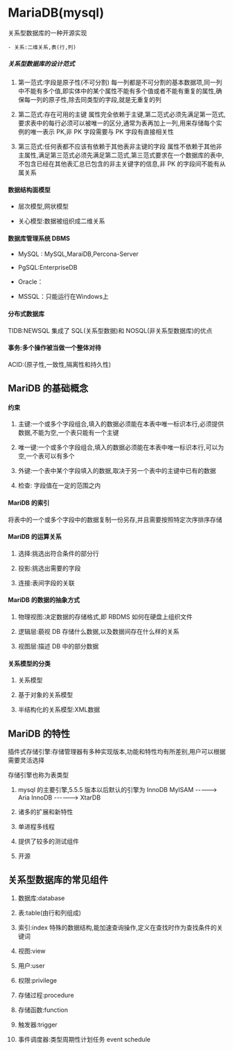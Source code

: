 # MariaDB(mysql)
关系型数据库的一种开源实现

	- 关系:二维关系,表(行,列)

##### 关系型数据库的设计范式

1. 第一范式:字段是原子性(不可分割)
每一列都是不可分割的基本数据项,同一列中不能有多个值,即实体中的某个属性不能有多个值或者不能有重复的属性,确保每一列的原子性,除去同类型的字段,就是无重复的列

2. 第二范式:存在可用的主键
属性完全依赖于主键,第二范式必须先满足第一范式,要求表中的每行必须可以被唯一的区分,通常为表再加上一列,用来存储每个实例的唯一表示 PK,非 PK 字段需要与 PK 字段有直接相关性

3. 第三范式:任何表都不应该有依赖于其他表非主键的字段
属性不依赖于其他非主属性,满足第三范式必须先满足第二范式,第三范式要求在一个数据库的表中,不包含已经在其他表汇总已包含的非主关键字的信息,非 PK 的字段间不能有从属关系

#### 数据结构面模型

- 层次模型,网状模型

- 关心模型:数据被组织成二维关系

#### 数据库管理系统 DBMS

- MySQL : MySQL,MaraiDB,Percona-Server

- PgSQL:EnterpriseDB

- Oracle：

- MSSQL：只能运行在Windows上

#### 分布式数据库
TIDB:NEWSQL 集成了 SQL(关系型数据)和 NOSQL(非关系型数据库)的优点

#### 事务:多个操作被当做一个整体对待

ACID:(原子性,一致性,隔离性和持久性)

## MariDB 的基础概念

#### 约束
1. 主键:一个或多个字段组合,填入的数据必须能在本表中唯一标识本行,必须提供数据,不能为空,一个表只能有一个主键

2. 唯一键:一个或多个字段组合,填入的数据必须能在本表中唯一标识本行,可以为空,一个表可以有多个

3. 外键:一个表中某个字段填入的数据,取决于另一个表中的主键中已有的数据

4. 检查: 字段值在一定的范围之内

#### MariDB 的索引
将表中的一个或多个字段中的数据复制一份另存,并且需要按照特定次序排序存储

#### MariDB 的运算关系

1. 选择:挑选出符合条件的部分行

2. 投影:挑选出需要的字段

3. 连接:表间字段的关联

#### MariDB 的数据的抽象方式
1. 物理视图:决定数据的存储格式,即 RBDMS 如何在硬盘上组织文件

2. 逻辑层:藐视 DB 存储什么数据,以及数据间存在什么样的关系

3. 视图层:描述 DB 中的部分数据

#### 关系模型的分类

1. 关系模型

2. 基于对象的关系模型

3. 半结构化的关系模型:XML数据

## MariDB 的特性
插件式存储引擎:存储管理器有多种实现版本,功能和特性均有所差别,用户可以根据需要灵活选择

存储引擎也称为表类型

1. mysql 的主要引擎,5.5.5 版本以后默认的引擎为 InnoDB
MyISAM -----> Aria
InnoDB ------> XtarDB

2. 诸多的扩展和新特性

3. 单进程多线程

4. 提供了较多的测试组件

5. 开源

## 关系型数据库的常见组件

1. 数据库:database

2. 表:table(由行和列组成)

3. 索引:index 特殊的数据结构,能加速查询操作,定义在查找时作为查找条件的关键词

4. 视图:view

5. 用户:user

6. 权限:privilege

7. 存储过程:procedure

8. 存储函数:function

9. 触发器:trigger

10. 事件调度器:类型周期性计划任务 event schedule
